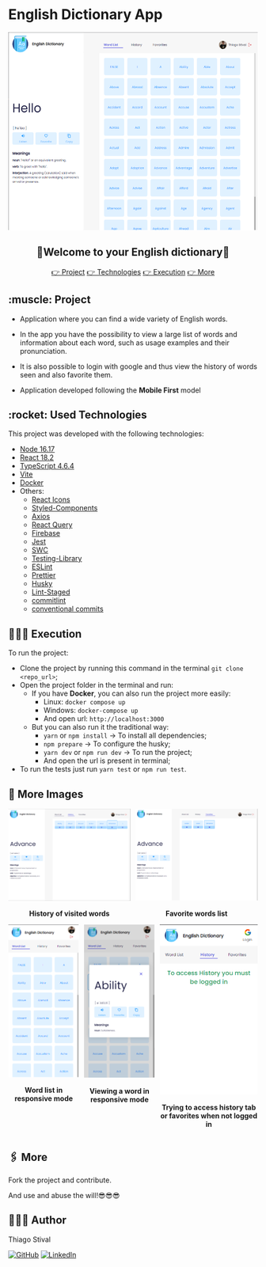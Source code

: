 # English Dictionary App

<div align="center">
  <img alt="english dictionary print" src="./.img/banner.png" style="height: 400px" />
</div>

<div align="center">
  <h2>📖<b>Welcome to your English dictionary</b>📖</h2>
</div>

<div align="center">
 <a href="#project">👉 Project</a>
 <a href="#technologies">👉 Technologies</a>
 <a href="#execution">👉 Execution</a>
 <a href="#more">👉 More</a>
</div>

<h2 id="project">:muscle: Project</h2>

- Application where you can find a wide variety of English words.

- In the app you have the possibility to view a large list of words and information about each word, such as usage examples and their pronunciation.

- It is also possible to login with google and thus view the history of words seen and also favorite them.

- Application developed following the <b>Mobile First</b> model

<h2 id="technologies">:rocket: Used Technologies</h2>

This project was developed with the following technologies:

- [Node 16.17](https://nodejs.org/en/)
- [React 18.2](https://reactjs.org/)
- [TypeScript 4.6.4](https://www.typescriptlang.org/)
- [Vite](https://vitejs.dev/)
- [Docker](https://docs.docker.com/)
- Others:
  - [React Icons](https://react-icons.github.io/react-icons)
  - [Styled-Components](https://github.com/styled-components/styled-components)
  - [Axios](https://axios-http.com/docs/intro)
  - [React Query](https://react-query-v3.tanstack.com/)
  - [Firebase](https://firebase.google.com/docs?gclid=CjwKCAjwg5uZBhATEiwAhhRLHph3fnjC04qJosdpJO4csja2yAkbQ8Asp433XrJI_Klarx5bLqumrhoCWG8QAvD_BwE&gclsrc=aw.ds)
  - [Jest](https://jestjs.io/)
  - [SWC](https://swc.rs/docs/usage/jest)
  - [Testing-Library](https://testing-library.com/docs/)
  - [ESLint](https://eslint.org/)
  - [Prettier](https://prettier.io/)
  - [Husky](https://typicode.github.io/husky/#/)
  - [Lint-Staged](https://github.com/okonet/lint-staged)
  - [commitlint](https://commitlint.js.org/#/)
  - [conventional commits](https://www.conventionalcommits.org/en/v1.0.0/)

<h2 id="execution">👨🏻‍💻 Execution</h2>

To run the project:

- Clone the project by running this command in the terminal `git clone <repo_url>`;
- Open the project folder in the terminal and run:
  - If you have <b>Docker</b>, you can also run the project more easily:
    - Linux: `docker compose up`
    - Windows: `docker-compose up`
    - And open url: `http://localhost:3000`
  - But you can also run it the traditional way:
    - `yarn` or `npm install` -> To install all dependencies;
    - `npm prepare` -> To configure the husky;
    - `yarn dev` or `npm run dev` -> To run the project;
    - And open the url is present in terminal;
- To run the tests just run `yarn test` or `npm run test`.

<h2 id="more">🌆 More Images</h2>

<div style="display: flex; gap: 10px; font-weight: bold">
  <div align="center">
    <img src="./.img/tab_history.png" alt="tab history">
    <p align="center">History of visited words</p>
  </div>

  <div>
    <img src="./.img/tab_favorites.png" alt="tab favorites">
    <p align="center">Favorite words list</p>
  </div>
</div>

<div style="display: flex; gap: 10px; font-weight: bold">
  <div align="center">
    <img src="./.img/mobile_list.png" alt="words list in mobile">
    <p align="center">Word list in responsive mode</p>
  </div>

  <div>
    <img src="./.img/mobile_word.png" alt="word view in mobile">
    <p align="center">Viewing a word in responsive mode</p>
  </div>

  <div>
    <img src="./.img/mobile_signin.png" alt="history in mobile">
    <p align="center">Trying to access history tab or favorites when not logged in</p>
  </div>
</div>

<h2 id="more">🖇 More</h2>

Fork the project and contribute.

And use and abuse the will!😎😎😎

<h2 id="author">👨🏻‍🎓 Author</h2>

Thiago Stival

[![GitHub](https://img.shields.io/badge/-Github-000?style=flat-square&logo=Github&logoColor=white&link=https://github.com/thiagostival)](https://github.com/thiagostival)
[![LinkedIn](https://img.shields.io/badge/-LinkedIn-blue?style=flat-square&logo=Linkedin&logoColor=white&link=https://www.linkedin.com/in/thiago-stival/)](https://www.linkedin.com/in/thiagostival/)
